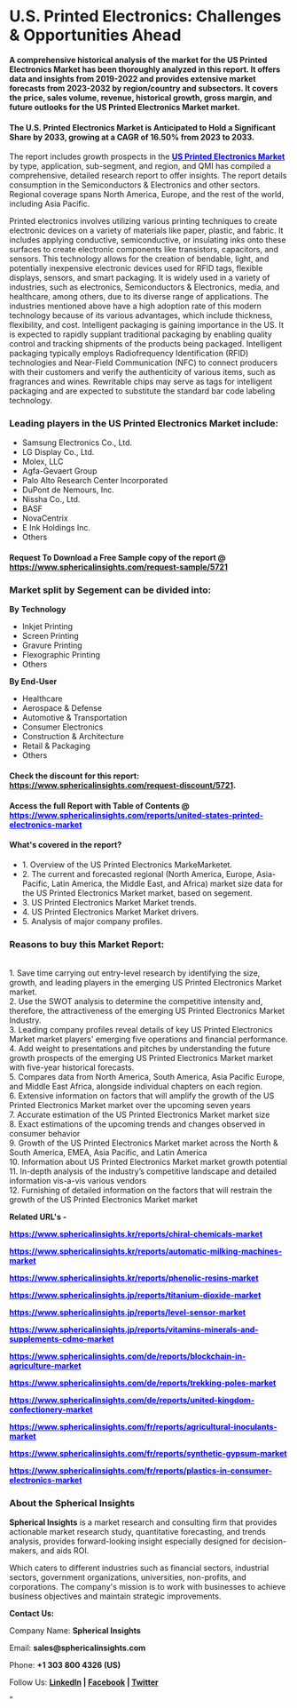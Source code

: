 <h1><strong>U.S. Printed Electronics: Challenges &amp; Opportunities Ahead</strong></h1>
<p><strong>A comprehensive historical analysis of the market for the US Printed Electronics Market has been thoroughly analyzed in this report. It offers data and insights from 2019-2022 and provides extensive market forecasts from 2023-2032 by region/country and subsectors. It covers the price, sales volume, revenue, historical growth, gross margin, and future outlooks for the US Printed Electronics Market market.</strong></p>
<h4><strong>The U.S. Printed Electronics Market is Anticipated to Hold a Significant Share by 2033, growing at a CAGR of 16.50% from 2023 to 2033. </strong></h4>
<p>The report includes growth prospects in the <a href="https://www.sphericalinsights.com/reports/united-states-printed-electronics-market" target="_blank"><span style="color: #0000ff;"><strong>US Printed Electronics Market</strong></span></a> by type, application, sub-segment, and region, and QMI has compiled a comprehensive, detailed research report to offer insights. The report details consumption in the Semiconductors &amp; Electronics and other sectors. Regional coverage spans North America, Europe, and the rest of the world, including Asia Pacific.</p>
<p>Printed electronics involves utilizing various printing techniques to create electronic devices on a variety of materials like paper, plastic, and fabric. It includes applying conductive, semiconductive, or insulating inks onto these surfaces to create electronic components like transistors, capacitors, and sensors. This technology allows for the creation of bendable, light, and potentially inexpensive electronic devices used for RFID tags, flexible displays, sensors, and smart packaging. It is widely used in a variety of industries, such as electronics, Semiconductors &amp; Electronics, media, and healthcare, among others, due to its diverse range of applications. The industries mentioned above have a high adoption rate of this modern technology because of its various advantages, which include thickness, flexibility, and cost. Intelligent packaging is gaining importance in the US. It is expected to rapidly supplant traditional packaging by enabling quality control and tracking shipments of the products being packaged. Intelligent packaging typically employs Radiofrequency Identification (RFID) technologies and Near-Field Communication (NFC) to connect producers with their customers and verify the authenticity of various items, such as fragrances and wines. Rewritable chips may serve as tags for intelligent packaging and are expected to substitute the standard bar code labeling technology.</p>
<h3><strong>Leading players in the US Printed Electronics Market include:</strong></h3>
<ul>
<li>Samsung Electronics Co., Ltd.</li>
<li>LG Display Co., Ltd.</li>
<li>Molex, LLC</li>
<li>Agfa-Gevaert Group</li>
<li>Palo Alto Research Center Incorporated</li>
<li>DuPont de Nemours, Inc.</li>
<li>Nissha Co., Ltd.</li>
<li>BASF</li>
<li>NovaCentrix</li>
<li>E Ink Holdings Inc.</li>
<li>Others</li>
</ul>
<h4>Request To Download a Free Sample copy of the report @ <a href="https://www.sphericalinsights.com/request-sample/5721">https://www.sphericalinsights.com/request-sample/5721</a></h4>
<h3><strong>Market split by Segement can be divided into:</strong></h3>
<p><strong>By</strong>&nbsp;<strong>Technology</strong></p>
<ul>
<li>Inkjet Printing</li>
<li>Screen Printing</li>
<li>Gravure Printing</li>
<li>Flexographic Printing</li>
<li>Others</li>
</ul>
<p><strong>By&nbsp;</strong><strong>End-User</strong></p>
<ul>
<li>Healthcare</li>
<li>Aerospace &amp; Defense</li>
<li>Automotive &amp; Transportation</li>
<li>Consumer Electronics</li>
<li>Construction &amp; Architecture</li>
<li>Retail &amp; Packaging</li>
<li>Others</li>
</ul>
<h4>Check the discount for this report: <a href="https://www.sphericalinsights.com/request-discount/5721">https://www.sphericalinsights.com/request-discount/5721</a>.</h4>
<h4>Access the full Report with Table of Contents @<span style="color: #0000ff;"> <a style="color: #0000ff;" href="https://www.sphericalinsights.com/reports/united-states-printed-electronics-market" target="_blank">https://www.sphericalinsights.com/reports/united-states-printed-electronics-market</a></span></h4>
<h4><strong>What's</strong><strong>&nbsp;covered in the report?</strong></h4>
<ul>
<li>1. Overview of the US Printed Electronics MarkeMarketet.</li>
<li>2. The current and forecasted regional (North America, Europe, Asia-Pacific, Latin America, the Middle East, and Africa) market size data for the US Printed Electronics Market market, based on segement.</li>
<li>3. US Printed Electronics Market Market trends.</li>
<li>4. US Printed Electronics Market Market drivers.</li>
<li>5. Analysis of major company profiles.</li>
</ul>
<h3><strong>Reasons to buy this Market Report:</strong></h3>
<p><br /> 1. Save time carrying out entry-level research by identifying the size, growth, and leading players in the emerging US Printed Electronics Market market.<br /> 2. Use the SWOT analysis to determine the competitive intensity and, therefore, the attractiveness of the emerging US Printed Electronics Market Industry.<br /> 3. Leading company profiles reveal details of key US Printed Electronics Market market players' emerging five operations and financial performance.<br /> 4. Add weight to presentations and pitches by understanding the future growth prospects of the emerging US Printed Electronics Market market with five-year historical forecasts.<br /> 5. Compares data from North America, South America, Asia Pacific Europe, and Middle East Africa, alongside individual chapters on each region.<br /> 6. Extensive information on factors that will amplify the growth of the US Printed Electronics Market market over the upcoming seven years<br /> 7. Accurate estimation of the US Printed Electronics Market market size <br /> 8. Exact estimations of the upcoming trends and changes observed in consumer behavior <br /> 9. Growth of the US Printed Electronics Market market across the North &amp; South America, EMEA, Asia Pacific, and Latin America<br /> 10. Information about US Printed Electronics Market market growth potential<br /> 11. In-depth analysis of the industry&rsquo;s competitive landscape and detailed information vis-a-vis various vendors<br /> 12. Furnishing of detailed information on the factors that will restrain the growth of the US Printed Electronics Market market</p>
<p><strong>Related URL's -</strong></p>
<p><span style="color: #0000ff;"><strong><span data-sheets-root="1"><a style="color: #0000ff;" href="https://www.sphericalinsights.kr/reports/chiral-chemicals-market">https://www.sphericalinsights.kr/reports/chiral-chemicals-market</a></span></strong></span></p>
<p><span style="color: #0000ff;"><strong><span data-sheets-root="1"><a style="color: #0000ff;" href="https://www.sphericalinsights.kr/reports/automatic-milking-machines-market">https://www.sphericalinsights.kr/reports/automatic-milking-machines-market</a></span></strong></span></p>
<p><span style="color: #0000ff;"><strong><span data-sheets-root="1"><a style="color: #0000ff;" href="https://www.sphericalinsights.kr/reports/phenolic-resins-market">https://www.sphericalinsights.kr/reports/phenolic-resins-market</a></span></strong></span></p>
<p><span style="color: #0000ff;"><strong><span data-sheets-root="1"><a style="color: #0000ff;" href="https://www.sphericalinsights.jp/reports/titanium-dioxide-market">https://www.sphericalinsights.jp/reports/titanium-dioxide-market</a></span></strong></span></p>
<p><span style="color: #0000ff;"><strong><span data-sheets-root="1"><a style="color: #0000ff;" href="https://www.sphericalinsights.jp/reports/level-sensor-market">https://www.sphericalinsights.jp/reports/level-sensor-market</a></span></strong></span></p>
<p><span style="color: #0000ff;"><strong><span data-sheets-root="1"><a style="color: #0000ff;" href="https://www.sphericalinsights.jp/reports/vitamins-minerals-and-supplements-cdmo-market">https://www.sphericalinsights.jp/reports/vitamins-minerals-and-supplements-cdmo-market</a></span></strong></span></p>
<p><span style="color: #0000ff;"><strong><span data-sheets-root="1"><a class="in-cell-link" style="color: #0000ff;" href="https://www.sphericalinsights.com/de/reports/blockchain-in-agriculture-market" target="_blank" rel="noopener">https://www.sphericalinsights.com/de/reports/blockchain-in-agriculture-market</a></span></strong></span></p>
<p><span style="color: #0000ff;"><strong><span data-sheets-root="1"><a class="in-cell-link" style="color: #0000ff;" href="https://www.sphericalinsights.com/de/reports/trekking-poles-market" target="_blank" rel="noopener">https://www.sphericalinsights.com/de/reports/trekking-poles-market</a></span></strong></span></p>
<p><span style="color: #0000ff;"><strong><span data-sheets-root="1"><a class="in-cell-link" style="color: #0000ff;" href="https://www.sphericalinsights.com/de/reports/united-kingdom-confectionery-market" target="_blank" rel="noopener">https://www.sphericalinsights.com/de/reports/united-kingdom-confectionery-market</a></span></strong></span></p>
<p><span style="color: #0000ff;"><strong><span data-sheets-root="1"><a style="color: #0000ff;" href="https://www.sphericalinsights.com/fr/reports/agricultural-inoculants-market">https://www.sphericalinsights.com/fr/reports/agricultural-inoculants-market</a></span></strong></span></p>
<p><span style="color: #0000ff;"><strong><span data-sheets-root="1"><a style="color: #0000ff;" href="https://www.sphericalinsights.com/fr/reports/synthetic-gypsum-market">https://www.sphericalinsights.com/fr/reports/synthetic-gypsum-market</a></span></strong></span></p>
<p><span style="color: #0000ff;"><strong><span data-sheets-root="1"><a style="color: #0000ff;" href="https://www.sphericalinsights.com/fr/reports/plastics-in-consumer-electronics-market">https://www.sphericalinsights.com/fr/reports/plastics-in-consumer-electronics-market</a></span></strong></span></p>
<h3><strong>About the Spherical Insights</strong></h3>
<p><strong>Spherical Insights</strong> is a market research and consulting firm that provides actionable market research study, quantitative forecasting, and trends analysis, provides forward-looking insight especially designed for decision-makers, and aids ROI.</p>
<p>Which caters to different industries such as financial sectors, industrial sectors, government organizations, universities, non-profits, and corporations. The company's mission is to work with businesses to achieve business objectives and maintain strategic improvements.</p>
<p><strong>Contact Us:</strong></p>
<p>Company Name: <strong>Spherical Insights</strong></p>
<p>Email: <strong>sales@sphericalinsights.com</strong></p>
<p>Phone: <strong>+1 303 800 4326 (US)</strong></p>
<p>Follow Us: <strong><a href="https://www.linkedin.com/company/spherical-insight/"><u>LinkedIn</u></a> | <a href="https://www.facebook.com/sphericalinsights22"><u>Facebook</u></a> | <a href="https://twitter.com/SInsights_US"><u>Twitter</u></a></strong></p>
<p>"</p>
